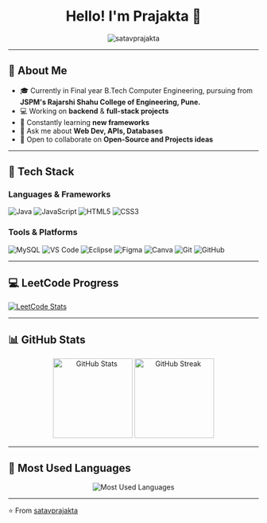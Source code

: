 <!--## Hello I'm Prajakta 👋

🎓 Final year B.Tech Computer Engineering, JSPM's RSCOE, Pune  
🚀 Working on Backend & Full-Stack Projects 

## 🔧 Tech Stack
![Java](https://img.shields.io/badge/Java-ED8B00?style=for-the-badge&logo=java&logoColor=white)

## 🏆 LeetCode Progress
![LeetCode Stats](https://leetcard.jacoblin.cool/prajakta_satav123?theme=dark&ext=heatmap)
-->

<h1 align="center">Hello! I'm Prajakta 👋</h1>
<p align="center">
  <img src="https://komarev.com/ghpvc/?username=satavprajakta&label=Profile+views&color=0e75b6&style=flat" alt="satavprajakta" />
</p>

---

## 🚀 About Me

- 🎓 Currently in Final year B.Tech Computer Engineering, pursuing from **JSPM's Rajarshi Shahu College of Engineering, Pune.**
- 💻 Working on **backend** & **full-stack projects**
- 🔭 Constantly learning **new frameworks**
- 🧠 Ask me about **Web Dev, APIs, Databases**
- 🤝 Open to collaborate on **Open-Source and Projects ideas**

---

## 🧠 Tech Stack

### Languages & Frameworks
![Java](https://img.shields.io/badge/Java-ED8B00?style=for-the-badge&logo=openjdk&logoColor=white)
![JavaScript](https://img.shields.io/badge/JavaScript-F7DF1E?style=for-the-badge&logo=javascript&logoColor=black)
![HTML5](https://img.shields.io/badge/HTML5-E34F26?style=for-the-badge&logo=html5&logoColor=white)
![CSS3](https://img.shields.io/badge/CSS3-1572B6?style=for-the-badge&logo=css3&logoColor=white)

### Tools & Platforms
![MySQL](https://img.shields.io/badge/MySQL-4479A1?style=for-the-badge&logo=mysql&logoColor=white)
![VS Code](https://img.shields.io/badge/VS%20Code-007ACC?style=for-the-badge&logo=visual-studio-code&logoColor=white)
![Eclipse](https://img.shields.io/badge/Eclipse-2C2255?style=for-the-badge&logo=eclipse&logoColor=white)
![Figma](https://img.shields.io/badge/Figma-F24E1E?style=for-the-badge&logo=figma&logoColor=white)
![Canva](https://img.shields.io/badge/Canva-00C4CC?style=for-the-badge&logo=canva&logoColor=white)
![Git](https://img.shields.io/badge/Git-F05032?style=for-the-badge&logo=git&logoColor=white)
![GitHub](https://img.shields.io/badge/GitHub-181717?style=for-the-badge&logo=github&logoColor=white)

---

## 💻 LeetCode Progress
[![LeetCode Stats](https://leetcard.jacoblin.cool/prajakta_satav123?theme=dark&ext=heatmap)](https://leetcode.com/prajakta_satav123/)

---

## 📊 GitHub Stats

<div align="center">
  
  <img src="https://github-readme-stats.vercel.app/api?username=satavprajakta&show_icons=true&theme=tokyonight" alt="GitHub Stats" height="160"/>
  <img src="https://github-readme-streak-stats.herokuapp.com/?user=satavprajakta&theme=tokyonight" alt="GitHub Streak" height="160"/>

</div>

---

## 🧩 Most Used Languages
<div align="center">
  <img src="https://github-readme-stats.vercel.app/api/top-langs/?username=satavprajakta&layout=compact&theme=tokyonight" alt="Most Used Languages" />
</div>

---

⭐️ From [satavprajakta](https://github.com/satavprajakta)
